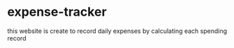 # expense-tracker
this website is create to record daily expenses by calculating each spending record 
